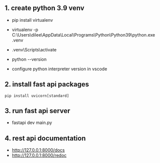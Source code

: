 ## 1. create python 3.9 venv
   - pip install virtualenv
   - virtualenv -p C:\Users\dilee\AppData\Local\Programs\Python\Python39\python.exe .venv
   - .venv\Scripts\activate
   - python --version
   
   - configure  python interpreter version in vscode


## 2. install fast api packages 
   ``` pip install "fastapi[standard]"
   pip install uvicorn[standard]
   ```


## 3. run fast api server
   - fastapi dev main.py
   


## 4. rest api documentation
   - http://127.0.0.1:8000/docs
   - http://127.0.0.1:8000/redoc
